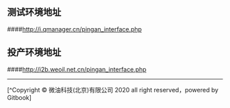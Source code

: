 ## 测试环境地址

####http://i.qmanager.cn/pingan_interface.php



## 投产环境地址

####http://i2b.weoil.net.cn/pingan_interface.php




*****
[^Copyright © 微油科技(北京)有限公司 2020 all right reserved，powered by Gitbook]